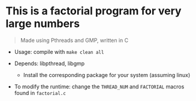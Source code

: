 # This is a factorial program for very large numbers

> Made using Pthreads and GMP, written in C

* Usage: compile with `make clean all`

* Depends: libpthread, libgmp

    * Install the corresponding package for your system (assuming linux)

* To modify the runtime: change the `THREAD_NUM` and `FACTORIAL` macros found in `factorial.c`
